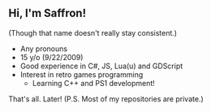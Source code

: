 ## Hi, I'm Saffron!
(Though that name doesn't really stay consistent.)

- Any pronouns
- 15 y/o (9/22/2009)
- Good experience in C#, JS, Lua(u) and GDScript
- Interest in retro games programming
  - Learning C++ and PS1 development!
 
That's all. Later!
(P.S. Most of my repositories are private.)
